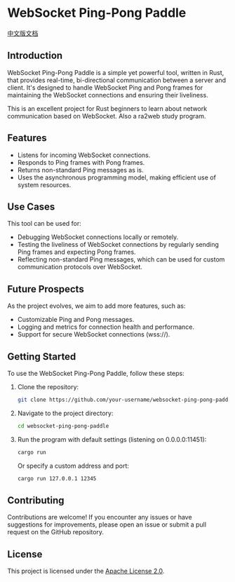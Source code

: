 # WebSocket Ping-Pong Paddle

[中文版文档](README-CN.md)

## Introduction
WebSocket Ping-Pong Paddle is a simple yet powerful tool, written in Rust, that provides real-time, bi-directional communication between a server and client. It's designed to handle WebSocket Ping and Pong frames for maintaining the WebSocket connections and ensuring their liveliness.

This is an excellent project for Rust beginners to learn about network communication based on WebSocket. Also a ra2web study program.

## Features
- Listens for incoming WebSocket connections.
- Responds to Ping frames with Pong frames.
- Returns non-standard Ping messages as is.
- Uses the asynchronous programming model, making efficient use of system resources.

## Use Cases
This tool can be used for:
- Debugging WebSocket connections locally or remotely.
- Testing the liveliness of WebSocket connections by regularly sending Ping frames and expecting Pong frames.
- Reflecting non-standard Ping messages, which can be used for custom communication protocols over WebSocket.

## Future Prospects
As the project evolves, we aim to add more features, such as:
- Customizable Ping and Pong messages.
- Logging and metrics for connection health and performance.
- Support for secure WebSocket connections (wss://).

## Getting Started
To use the WebSocket Ping-Pong Paddle, follow these steps:

1. Clone the repository:
   ```bash
   git clone https://github.com/your-username/websocket-ping-pong-paddle.git
   ```

2. Navigate to the project directory:
   ```bash
   cd websocket-ping-pong-paddle
   ```

3. Run the program with default settings (listening on 0.0.0.0:11451):
   ```bash
   cargo run
   ```

   Or specify a custom address and port:
   ```bash
   cargo run 127.0.0.1 12345
   ```

## Contributing
Contributions are welcome! If you encounter any issues or have suggestions for improvements, please open an issue or submit a pull request on the GitHub repository.

## License
This project is licensed under the [Apache License 2.0](LICENSE).
